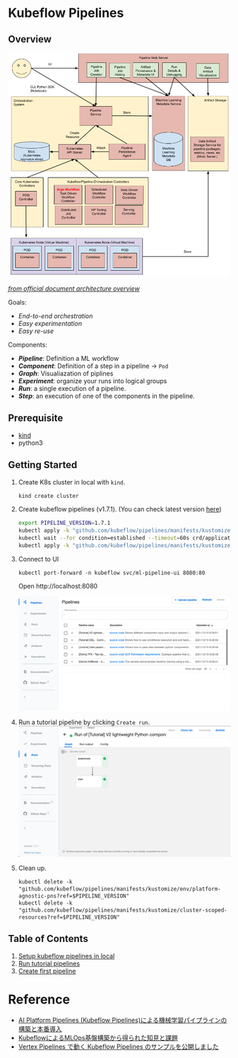 # Kubeflow Pipelines

## Overview

![](https://raw.githubusercontent.com/kubeflow/website/master/content/en/docs/images/pipelines-architecture.png)

*[from official document architecture overview](https://www.kubeflow.org/docs/components/pipelines/introduction/#architectural-overview)*

Goals:
- *End-to-end orchestration*
- *Easy experimentation*
- *Easy re-use*

Components:
- ***Pipeline***: Definition a ML workflow
- ***Component***: Definition of a step in a pipeline -> `Pod`
- ***Graph***: Visualiazation of piplines
- ***Experiment***: organize your runs into logical groups
- ***Run***: a single execution of a pipeline.
- ***Step***: an execution of one of the components in the pipeline.

## Prerequisite

- [kind](https://kind.sigs.k8s.io/)
- python3

## Getting Started

1. Create K8s cluster in local with `kind`.
    ```bash
    kind create cluster
    ```
1. Create kubeflow pipelines (v1.7.1). (You can check latest version [here](https://github.com/kubeflow/pipelines/releases))
    ```bash
    export PIPELINE_VERSION=1.7.1
    kubectl apply -k "github.com/kubeflow/pipelines/manifests/kustomize/cluster-scoped-resources?ref=$PIPELINE_VERSION"
    kubectl wait --for condition=established --timeout=60s crd/applications.app.k8s.io
    kubectl apply -k "github.com/kubeflow/pipelines/manifests/kustomize/env/platform-agnostic-pns?ref=$PIPELINE_VERSION"
    ```
1. Connect to UI
    ```
    kubectl port-forward -n kubeflow svc/ml-pipeline-ui 8080:80
    ```

    Open http://localhost:8080

    ![](01-setup-kubeflow-pipelines-in-local/kfp-ui.png)
1. Run a tutorial pipeline by clicking `Create run`.
    ![](02-run-tutorial-pipelines/tutorial-pipeline-run.png)

1. Clean up.

    ```
    kubectl delete -k "github.com/kubeflow/pipelines/manifests/kustomize/env/platform-agnostic-pns?ref=$PIPELINE_VERSION"
    kubectl delete -k "github.com/kubeflow/pipelines/manifests/kustomize/cluster-scoped-resources?ref=$PIPELINE_VERSION"
    ```

## Table of Contents

1. [Setup kubeflow pipelines in local](01-setup-kubeflow-pipelines-in-local)
1. [Run tutorial pipelines](02-run-tutorial-pipelines)
1. [Create first pipeline](03-create-first-pipeline)

# Reference
- [AI Platform Pipelines (Kubeflow Pipelines)による機械学習パイプラインの構築と本番導入](https://techblog.zozo.com/entry/aip-pipelines-impl)
- [KubeflowによるMLOps基盤構築から得られた知見と課題](https://techblog.zozo.com/entry/mlops-platform-kubeflow)
- [Vertex Pipelines で動く Kubeflow Pipelines のサンプルを公開しました](https://tech.repro.io/entry/2021/06/22/125113)
